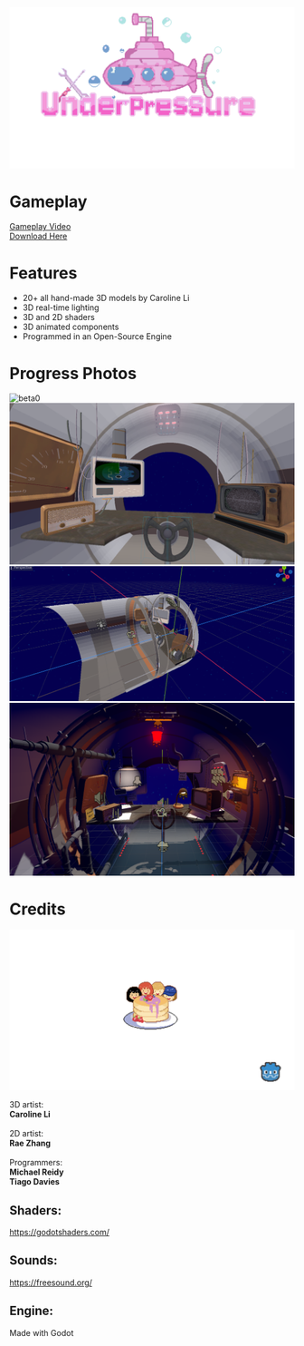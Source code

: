 ![Logo](sprites/menu_logo.png)

# Gameplay

[Gameplay Video](https://youtu.be/_j0KocHekKQ) </br>
[Download Here](https://tdavies.itch.io/under-pressure)

# Features
* 20+ all hand-made 3D models by Caroline Li
* 3D real-time lighting
* 3D and 2D shaders
* 3D animated components
* Programmed in an Open-Source Engine

# Progress Photos

![beta0](beta_images/beta_0.PNG)
![beta1](beta_images/beta_1.PNG)
![beta2](beta_images/beta_2.PNG)
![beta3](beta_images/beta_3.png)

# Credits

![Team](sprites/splash.png)

3D artist: </br>**Caroline Li** </br></br>
2D artist: </br>**Rae Zhang** </br></br>
Programmers: </br>
**Michael Reidy** </br>
**Tiago Davies**

## Shaders:
https://godotshaders.com/

## Sounds:
https://freesound.org/

## Engine:
Made with Godot
